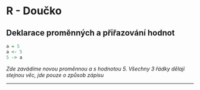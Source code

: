 
# R - Doučko

## Deklarace proměnných a přiřazování hodnot
```R
a = 5
a <- 5
5 -> a
```
*Zde zavádíme novou proměnnou a s hodnotou 5. Všechny 3 řádky dělají stejnou věc, jde pouze o způsob zápisu*
___

